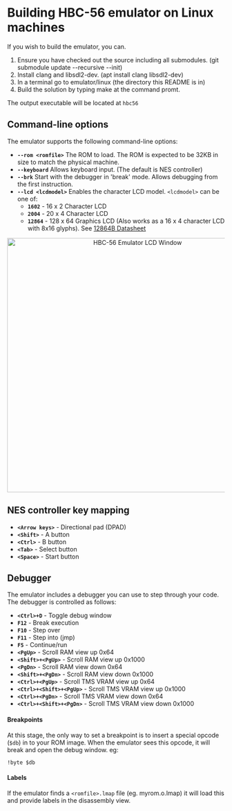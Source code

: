 

# Building HBC-56 emulator on Linux machines

If you wish to build the emulator, you can.
1. Ensure you have checked out the source including all submodules. (git submodule update --recursive --init)
2. Install clang and libsdl2-dev. (apt install clang libsdl2-dev)
2. In a terminal go to emulator/linux (the directory this README is in)
3. Build the solution by typing make at the command promt.

The output executable will be located at  `hbc56`

## Command-line options

The emulator supports the following command-line options:

* **`--rom <romfile>`** The ROM to load. The ROM is expected to be 32KB in size to match the physical machine.
* **`--keyboard`** Allows keyboard input. (The default is NES controller)
* **`--brk`** Start with the debugger in 'break' mode. Allows debugging from the first instruction.
* **`--lcd <lcdmodel>`** Enables the character LCD model. 
 `<lcdmodel>` can be one of: 
  * **`1602`**  - 16 x 2 Character LCD
  * **`2004`**  - 20 x 4 Character LCD
  * **`12864`** - 128 x 64 Graphics LCD (Also works as a 16 x 4 character LCD with 8x16 glyphs).
  See [12864B Datasheet](https://www.exploreembedded.com/wiki/images/7/77/QC12864B.pdf)
<p align="center"><img src="../img/glcd_basic.gif" alt="HBC-56 Emulator LCD Window" width="588px"></p>

## NES controller key mapping
* **`<Arrow keys>`** - Directional pad (DPAD)
* **`<Shift>`** - A button
* **`<Ctrl>`** - B button
* **`<Tab>`** - Select button
* **`<Space>`** - Start button

## Debugger

The emulator includes a debugger you can use to step through your code. The debugger is controlled as follows:
* **`<Ctrl>+D`** - Toggle debug window
* **`F12`** - Break execution
* **`F10`** - Step over
* **`F11`** - Step into (jmp)
* **`F5`**  - Continue/run
* **`<PgUp>`** - Scroll RAM view up 0x64
* **`<Shift>+<PgUp>`** - Scroll RAM view up 0x1000
* **`<PgDn>`** - Scroll RAM view down 0x64
* **`<Shift>+<PgDn>`** - Scroll RAM view down 0x1000
* **`<Ctrl>+<PgUp>`** - Scroll TMS VRAM view up 0x64
* **`<Ctrl>+<Shift>+<PgUp>`** - Scroll TMS VRAM view up 0x1000
* **`<Ctrl>+<PgDn>`** - Scroll TMS VRAM view down 0x64
* **`<Ctrl>+<Shift>+<PgDn>`** - Scroll TMS VRAM view down 0x1000

#### Breakpoints
At this stage, the only way to set a breakpoint is to insert a special opcode (`$db`) in to your ROM image. When the emulator sees this opcode, it will break and open the debug window. eg:
```
!byte $db
```

#### Labels

If the emulator finds a `<romfile>.lmap` file (eg. myrom.o.lmap) it will load this and provide labels in the disassembly view.

